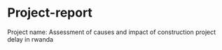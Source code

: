 # Project-report
Project name: Assessment of causes and impact of construction project delay in rwanda
